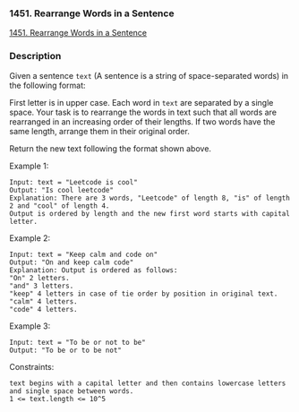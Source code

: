 ### 1451. Rearrange Words in a Sentence

[1451. Rearrange Words in a Sentence](https://leetcode.com/problems/rearrange-words-in-a-sentence/)

### Description

Given a sentence `text` (A sentence is a string of space-separated words) in the following format:

First letter is in upper case.
Each word in `text` are separated by a single space.
Your task is to rearrange the words in text such that all words are rearranged in an increasing order of their lengths. If two words have the same length, arrange them in their original order.

Return the new text following the format shown above.

Example 1:
```
Input: text = "Leetcode is cool"
Output: "Is cool leetcode"
Explanation: There are 3 words, "Leetcode" of length 8, "is" of length 2 and "cool" of length 4.
Output is ordered by length and the new first word starts with capital letter.
```
Example 2:
```
Input: text = "Keep calm and code on"
Output: "On and keep calm code"
Explanation: Output is ordered as follows:
"On" 2 letters.
"and" 3 letters.
"keep" 4 letters in case of tie order by position in original text.
"calm" 4 letters.
"code" 4 letters.
```
Example 3:
```
Input: text = "To be or not to be"
Output: "To be or to be not"
```

Constraints:
```
text begins with a capital letter and then contains lowercase letters and single space between words.
1 <= text.length <= 10^5
```